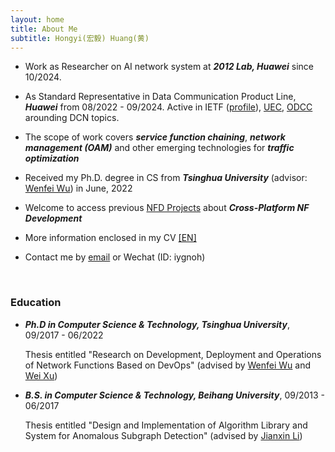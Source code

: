 ```yaml
---
layout: home
title: About Me 
subtitle: Hongyi(宏毅) Huang(黄)
---
```


* Work as Researcher on AI network system at ***2012 Lab, Huawei*** since 10/2024.

* As Standard Representative in Data Communication Product Line, ***Huawei*** from 08/2022 - 09/2024. Active in IETF ([profile](https://datatracker.ietf.org/person/Hongyi%20Huang)), [UEC](https://ultraethernet.org/), [ODCC](https://www.odcc.org.cn/) arounding DCN topics.

* The scope of work covers ***service function chaining***, ***network management (OAM)*** and other emerging technologies for ***traffic optimization***

* Received my Ph.D. degree in CS from ***Tsinghua University*** (advisor: [Wenfei Wu](https://wenfei-wu.github.io)) in June, 2022

* Welcome to access previous [NFD Projects](https://nfd.hongyi-huang.com) about ***Cross-Platform NF Development***

* More information enclosed in my CV [[EN]]({{https://hongyi-huang.github.io}}/files/resume_Hongyi_Huang.pdf) 

* Contact me by [email](mailto:hhy.hongyi@outlook.com) or Wechat (ID: iygnoh)

<br/>

### **Education**

- ***Ph.D in Computer Science & Technology, Tsinghua University***, 09/2017 - 06/2022
  	
  Thesis entitled "Research on Development, Deployment and Operations of Network Functions Based on DevOps" (advised by [Wenfei Wu](https://wenfei-wu.github.io) and [Wei Xu](https://people.iiis.tsinghua.edu.cn/~weixu/))

- ***B.S. in Computer Science & Technology, Beihang University***, 09/2013 - 06/2017
  	
  Thesis entitled "Design and Implementation of Algorithm Library and System for Anomalous Subgraph Detection" (advised by [Jianxin Li](http://act.buaa.edu.cn/lijx/))

